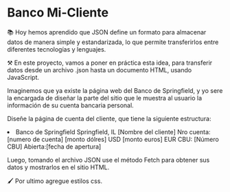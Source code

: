 <h1>Banco Mi-Cliente</h1>

📚 Hoy hemos aprendido que JSON define un formato para almacenar datos de manera simple y estandarizada, lo que permite transferirlos entre diferentes tecnologías y lenguajes.

⚒️ En este proyecto, vamos a poner en práctica esta idea, para transferir datos desde un archivo .json hasta un documento HTML, usando JavaScript.

Imaginemos que ya existe la página web del Banco de Springfield, y yo sere la encargada de diseñar la parte del sitio que le muestra al usuario la información de su cuenta bancaria personal.

Diseñe la página de cuenta del cliente, que tiene la siguiente estructura:
<div>
  <li>
Banco de Springfield
Springfield, IL
[Nombre del cliente]
Nro cuenta: [numero de cuenta]
[monto dólres] USD
[monto euros] EUR
CBU: [Número CBU]
Abierta:[fecha de apertura]
  </li>

</div>



Luego, tomando el archivo JSON use el método Fetch para obtener sus datos y mostrarlos en el sitio HTML.

🖌 Por ultimo agregue estilos css.

